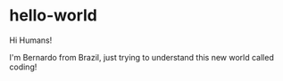 # hello-world

Hi Humans!

I'm Bernardo from Brazil, just trying to understand this new world called coding!
